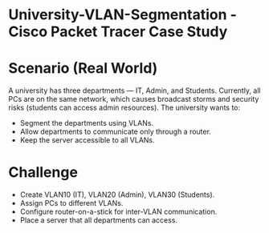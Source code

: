 # University-VLAN-Segmentation - Cisco Packet Tracer Case Study

# Scenario (Real World)
A university has three departments — IT, Admin, and Students.
Currently, all PCs are on the same network, which causes broadcast storms and security risks (students can access admin resources).
The university wants to:
- Segment the departments using VLANs.
- Allow departments to communicate only through a router.
- Keep the server accessible to all VLANs.

# Challenge
- Create VLAN10 (IT), VLAN20 (Admin), VLAN30 (Students).
- Assign PCs to different VLANs.
- Configure router-on-a-stick for inter-VLAN communication.
- Place a server that all departments can access.
